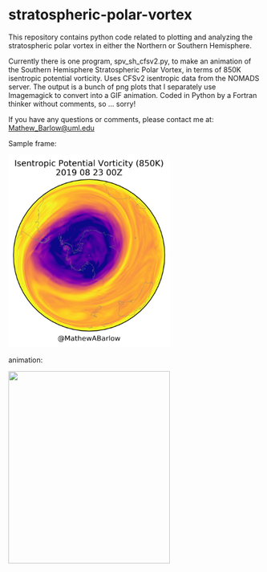 # stratospheric-polar-vortex
This repository contains python code related to plotting and analyzing the stratospheric polar vortex in either the Northern or Southern Hemisphere.

Currently there is one program, spv_sh_cfsv2.py, to make an animation of the Southern Hemisphere Stratospheric Polar Vortex, in terms of 850K isentropic potential vorticity. Uses CFSv2 isentropic data from the NOMADS server.  The output is a bunch of png plots that I separately use Imagemagick to convert into a GIF animation. Coded in Python by a Fortran thinker without comments, so ... sorry!

If you have any questions or comments, please contact me at: Mathew_Barlow@uml.edu

Sample frame:

<img src="hoo0000.png" width="322" height="383">

animation:

<img src="spv_sh.gif" width="322" height="383">
